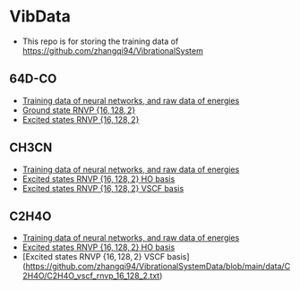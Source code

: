 # VibData
- This repo is for storing the training data of https://github.com/zhangqi94/VibrationalSystem


## 64D-CO
- [Training data of neural networks, and raw data of energies](https://github.com/zhangqi94/VibrationalSystemData/tree/main/data/NDCO)
- [Ground state RNVP $\{16, 128, 2\}$](https://github.com/zhangqi94/VibrationalSystemData/blob/main/data/NDCO/NDCO_n_64_alp_1_orb_1_rnvp_16_mlp_128_2_mcthr_20_stp_200_std_0.2_adamlr_0.001_clp_5_bth_65536_acc_1_nde_1/data.txt)
- [Excited states RNVP $\{16, 128, 2\}$](https://github.com/zhangqi94/VibrationalSystemData/blob/main/data/NDCO/NDCO64_get_full_16_128_2.txt)

## CH3CN
- [Training data of neural networks, and raw data of energies](https://github.com/zhangqi94/VibrationalSystemData/tree/main/data/CH3CN)
- [Excited states RNVP $\{16, 128, 2\}$ HO basis](https://github.com/zhangqi94/VibrationalSystemData/blob/main/data/CH3CN/CH3CN_get_full_eq_16_128_2.txt)
- [Excited states RNVP $\{16, 128, 2\}$ VSCF basis](https://github.com/zhangqi94/VibrationalSystemData/blob/main/data/CH3CN/CH3CN_vscf.txt)

## C2H4O
- [Training data of neural networks, and raw data of energies](https://github.com/zhangqi94/VibrationalSystemData/tree/main/data/C2H4O)
- [Excited states RNVP $\{16, 128, 2\}$ HO basis](https://github.com/zhangqi94/VibrationalSystemData/blob/main/data/C2H4O/C2H4O_excited_getenergy.txt)
- [Excited states RNVP $\{16, 128, 2\}$ VSCF basis]
(https://github.com/zhangqi94/VibrationalSystemData/blob/main/data/C2H4O/C2H4O_vscf_rnvp_16_128_2.txt)
